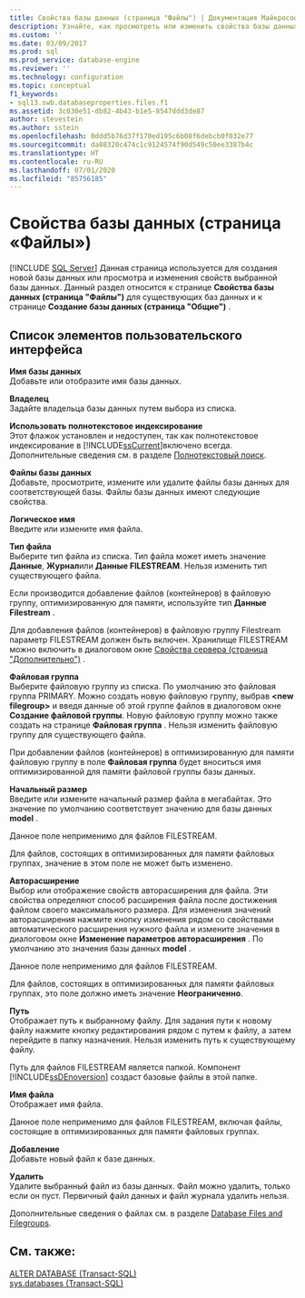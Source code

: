 ```yaml
---
title: Свойства базы данных (страница "Файлы") | Документация Майкрософт
description: Узнайте, как просмотреть или изменить свойства базы данных и как создать новую базу данных в SQL Server Management Studio.
ms.custom: ''
ms.date: 03/09/2017
ms.prod: sql
ms.prod_service: database-engine
ms.reviewer: ''
ms.technology: configuration
ms.topic: conceptual
f1_keywords:
- sql13.swb.databaseproperties.files.f1
ms.assetid: 3c030e51-db82-4b43-b1e5-8547ddd3de87
author: stevestein
ms.author: sstein
ms.openlocfilehash: 0ddd5b76d37f170ed195c6b08f6debcb0f032e77
ms.sourcegitcommit: da88320c474c1c9124574f90d549c50ee3387b4c
ms.translationtype: HT
ms.contentlocale: ru-RU
ms.lasthandoff: 07/01/2020
ms.locfileid: "85756185"
---
```

# <a name="database-properties-files-page"></a>Свойства базы данных (страница «Файлы»)
 [!INCLUDE [SQL Server](../../includes/applies-to-version/sqlserver.md)]
  Данная страница используется для создания новой базы данных или просмотра и изменения свойств выбранной базы данных. Данный раздел относится к странице **Свойства базы данных (страница "Файлы")** для существующих баз данных и к странице **Создание базы данных (страница "Общие")** .  
  
## <a name="ui-element-list"></a>Список элементов пользовательского интерфейса  
 **Имя базы данных**  
 Добавьте или отобразите имя базы данных.  
  
 **Владелец**  
 Задайте владельца базы данных путем выбора из списка.  
  
 **Использовать полнотекстовое индексирование**  
 Этот флажок установлен и недоступен, так как полнотекстовое индексирование в [!INCLUDE[ssCurrent](../../includes/sscurrent-md.md)]включено всегда. Дополнительные сведения см. в разделе [Полнотекстовый поиск](../../relational-databases/search/full-text-search.md).  
  
 **Файлы базы данных**  
 Добавьте, просмотрите, измените или удалите файлы базы данных для соответствующей базы. Файлы базы данных имеют следующие свойства.  
  
 **Логическое имя**  
 Введите или измените имя файла.  
  
 **Тип файла**  
 Выберите тип файла из списка. Тип файла может иметь значение **Данные**, **Журнал**или **Данные FILESTREAM**. Нельзя изменить тип существующего файла.  
  
 Если производится добавление файлов (контейнеров) в файловую группу, оптимизированную для памяти, используйте тип **Данные Filestream** .  
  
 Для добавления файлов (контейнеров) в файловую группу Filestream параметр FILESTREAM должен быть включен. Хранилище FILESTREAM можно включить в диалоговом окне [Свойства сервера (страница "Дополнительно")](../../database-engine/configure-windows/server-properties-advanced-page.md) .  
  
 **Файловая группа**  
 Выберите файловую группу из списка. По умолчанию это файловая группа PRIMARY. Можно создать новую файловую группу, выбрав **\<new filegroup>** и введя данные об этой группе файлов в диалоговом окне **Создание файловой группы**. Новую файловую группу можно также создать на странице **Файловая группа** . Нельзя изменить файловую группу для существующего файла.  
  
 При добавлении файлов (контейнеров) в оптимизированную для памяти файловую группу в поле **Файловая группа** будет вноситься имя оптимизированной для памяти файловой группы базы данных.  
  
 **Начальный размер**  
 Введите или измените начальный размер файла в мегабайтах. Это значение по умолчанию соответствует значению для базы данных **model** .  
  
 Данное поле неприменимо для файлов FILESTREAM.  
  
 Для файлов, состоящих в оптимизированных для памяти файловых группах, значение в этом поле не может быть изменено.  
  
 **Авторасширение**  
 Выбор или отображение свойств авторасширения для файла. Эти свойства определяют способ расширения файла после достижения файлом своего максимального размера. Для изменения значений авторасширения нажмите кнопку изменения рядом со свойствами автоматического расширения нужного файла и измените значения в диалоговом окне **Изменение параметров авторасширения** . По умолчанию это значения базы данных **model** .  
  
 Данное поле неприменимо для файлов FILESTREAM.  
  
 Для файлов, состоящих в оптимизированных для памяти файловых группах, это поле должно иметь значение **Неограниченно**.  
  
 **Путь**  
 Отображает путь к выбранному файлу. Для задания пути к новому файлу нажмите кнопку редактирования рядом с путем к файлу, а затем перейдите в папку назначения. Нельзя изменить путь к существующему файлу.  
  
 Путь для файлов FILESTREAM является папкой. Компонент [!INCLUDE[ssDEnoversion](../../includes/ssdenoversion-md.md)] создаст базовые файлы в этой папке.  
  
 **Имя файла**  
 Отображает имя файла.  
  
 Данное поле неприменимо для файлов FILESTREAM, включая файлы, состоящие в оптимизированных для памяти файловых группах.  
  
 **Добавление**  
 Добавьте новый файл к базе данных.  
  
 **Удалить**  
 Удалите выбранный файл из базы данных. Файл можно удалить, только если он пуст. Первичный файл данных и файл журнала удалить нельзя.  
  
 Дополнительные сведения о файлах см. в разделе [Database Files and Filegroups](../../relational-databases/databases/database-files-and-filegroups.md).  
  
## <a name="see-also"></a>См. также:  
 [ALTER DATABASE (Transact-SQL)](../../t-sql/statements/alter-database-transact-sql.md)   
 [sys.databases (Transact-SQL)](../../relational-databases/system-catalog-views/sys-databases-transact-sql.md)  
  
  
